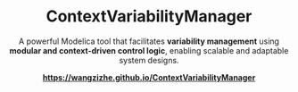 <p align="center">
	<h1 align="center">ContextVariabilityManager</h1>
	<p align="center">
        A powerful Modelica tool that facilitates <strong>variability management</strong> using <br><strong>modular and context-driven control logic</strong>, enabling scalable and adaptable system designs.</p>
	<p align="center"><strong><a href="https://wangzizhe.github.io/ContextVariabilityManager">https://wangzizhe.github.io/ContextVariabilityManager</a></strong></p>
</p>
